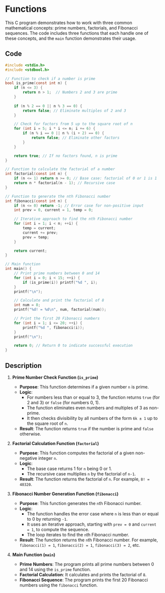 # Functions
This C program demonstrates how to work with three common mathematical concepts: prime numbers, factorials, and Fibonacci sequences. The code includes three functions that each handle one of these concepts, and the `main` function demonstrates their usage.

## Code
```c
#include <stdio.h>
#include <stdbool.h>

// Function to check if a number is prime
bool is_prime(const int n) {
    if (n <= 3) {
        return n > 1;  // Numbers 2 and 3 are prime
    }
    
    if (n % 2 == 0 || n % 3 == 0) {
        return false; // Eliminate multiples of 2 and 3
    }

    // Check for factors from 5 up to the square root of n
    for (int i = 5; i * i <= n; i += 6) {
        if (n % i == 0 || n % (i + 2) == 0) {
            return false; // Eliminate other factors
        }
    }

    return true; // If no factors found, n is prime
}

// Function to calculate the factorial of a number
int factorial(const int n) {
    if (n <= 1) return n >= 0; // Base case: factorial of 0 or 1 is 1
    return n * factorial(n - 1); // Recursive case
}

// Function to generate the nth Fibonacci number
int fibonacci(const int n) {
    if (n <= 0) return -1; // Error case for non-positive input
    int prev = 0, current = 1, temp = 0;

    // Iterative approach to find the nth Fibonacci number
    for (int i = 1; i < n; ++i) {
        temp = current;
        current += prev;
        prev = temp;
    }

    return current;
}

// Main function
int main() {
    // Print prime numbers between 0 and 14
    for (int i = 0; i < 15; ++i) {
        if (is_prime(i)) printf("%d ", i);
    }
    printf("\n");

    // Calculate and print the factorial of 8
    int num = 8;
    printf("%d! = %d\n", num, factorial(num));

    // Print the first 20 Fibonacci numbers
    for (int i = 1; i <= 20; ++i) {
        printf("%d ", fibonacci(i));
    }
    printf("\n");

    return 0; // Return 0 to indicate successful execution
}
```

## Description
1. **Prime Number Check Function (`is_prime`)**
   - **Purpose**: This function determines if a given number `n` is prime.
   - **Logic**:
     - For numbers less than or equal to 3, the function returns `true` (for 2 and 3) or `false` (for numbers 0, 1).
     - The function eliminates even numbers and multiples of 3 as non-prime.
     - It then checks divisibility by all numbers of the form `6k ± 1` up to the square root of `n`.
   - **Result**: The function returns `true` if the number is prime and `false` otherwise.

2. **Factorial Calculation Function (`factorial`)**
   - **Purpose**: This function computes the factorial of a given non-negative integer `n`.
   - **Logic**:
     - The base case returns 1 for `n` being 0 or 1.
     - The recursive case multiplies `n` by the factorial of `n-1`.
   - **Result**: The function returns the factorial of `n`. For example, `8! = 40320`.

3. **Fibonacci Number Generation Function (`fibonacci`)**
   - **Purpose**: This function generates the `n`th Fibonacci number.
   - **Logic**:
     - The function handles the error case where `n` is less than or equal to 0 by returning `-1`.
     - It uses an iterative approach, starting with `prev = 0` and `current = 1`, to compute the sequence.
     - The loop iterates to find the `n`th Fibonacci number.
   - **Result**: The function returns the `n`th Fibonacci number. For example, `fibonacci(1) = 1`, `fibonacci(2) = 1`, `fibonacci(3) = 2`, etc.

4. **Main Function (`main`)**
   - **Prime Numbers**: The program prints all prime numbers between 0 and 14 using the `is_prime` function.
   - **Factorial Calculation**: It calculates and prints the factorial of `8`.
   - **Fibonacci Sequence**: The program prints the first 20 Fibonacci numbers using the `fibonacci` function.
